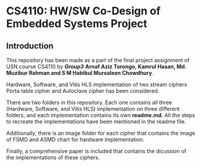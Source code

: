 # CS4110: HW/SW Co-Design of Embedded Systems Project


## Introduction
This repository has been made as a part of the final project assignment of USN course CS4110 by ***Group3***
**Arnaf Aziz Torongo, Kamrul Hasan, Md. Muzibur Rahman and S M Habibul Mursaleen Chowdhury**.

Hardware, Software, and Vitis HLS implementation of two stream ciphers Porta table cipher and Autoclave cipher has been considered.

There are two folders in this repository. Each one contains all three (Hardware, Software, and Vitis HLS) implementation on three different folders, and each implementation contains its own **readme.md**. All the steps to recreate the implementations have been mentioned in the readme file.

Additionally, there is an image folder for each cipher that contains the image of FSMD and ASMD chart for hardware implementation. 

Finally, a comprehensive paper is included that contains the dicussion of the implementations of these ciphers. 
